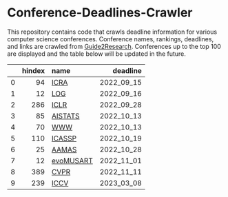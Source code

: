 # Conference-Deadlines-Crawler 

 This repository contains code that crawls deadline information for various computer science conferences. Conference names, rankings, deadlines, and links are crawled from [Guide2Research](https://www.guide2research.com/topconf/machine-learning). Conferences up to the top 100 are displayed and the table below will be updated in the future.

|    |   hindex | name                                                 |   deadline |
|---:|---------:|:-----------------------------------------------------|-----------:|
|  0 |       94 | [ICRA](https://www.icra2023.org/)                    | 2022_09_15 |
|  1 |       12 | [LOG](https://logconference.org/)                    | 2022_09_16 |
|  2 |      286 | [ICLR](https://iclr.cc/)                             | 2022_09_28 |
|  3 |       85 | [AISTATS](https://www.aistats.org/aistats2023/)      | 2022_10_13 |
|  4 |       70 | [WWW](https://www2023.thewebconf.org/)               | 2022_10_13 |
|  5 |      110 | [ICASSP](https://2023.ieeeicassp.org/)               | 2022_10_19 |
|  6 |       25 | [AAMAS](https://aamas2023.soton.ac.uk/)              | 2022_10_28 |
|  7 |       12 | [evoMUSART](https://www.evostar.org/2023/evomusart/) | 2022_11_01 |
|  8 |      389 | [CVPR](http://cvpr2023.thecvf.com/)                  | 2022_11_11 |
|  9 |      239 | [ICCV](http://iccv2023.thecvf.com/)                  | 2023_03_08 |